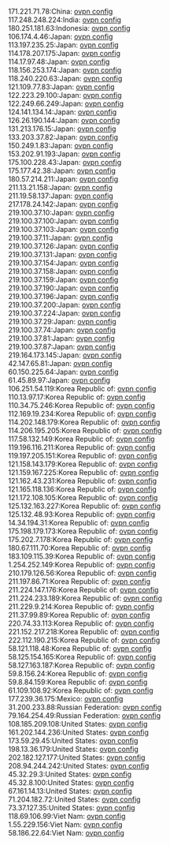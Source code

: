 171.221.71.78:China: [ovpn config](vpn/171_221_71_78.ovpn)  
117.248.248.224:India: [ovpn config](vpn/117_248_248_224.ovpn)  
180.251.181.63:Indonesia: [ovpn config](vpn/180_251_181_63.ovpn)  
106.174.4.46:Japan: [ovpn config](vpn/106_174_4_46.ovpn)  
113.197.235.25:Japan: [ovpn config](vpn/113_197_235_25.ovpn)  
114.178.207.175:Japan: [ovpn config](vpn/114_178_207_175.ovpn)  
114.17.97.48:Japan: [ovpn config](vpn/114_17_97_48.ovpn)  
118.156.253.174:Japan: [ovpn config](vpn/118_156_253_174.ovpn)  
118.240.220.63:Japan: [ovpn config](vpn/118_240_220_63.ovpn)  
121.109.77.83:Japan: [ovpn config](vpn/121_109_77_83.ovpn)  
122.223.29.100:Japan: [ovpn config](vpn/122_223_29_100.ovpn)  
122.249.66.249:Japan: [ovpn config](vpn/122_249_66_249.ovpn)  
124.141.134.14:Japan: [ovpn config](vpn/124_141_134_14.ovpn)  
126.26.190.144:Japan: [ovpn config](vpn/126_26_190_144.ovpn)  
131.213.176.15:Japan: [ovpn config](vpn/131_213_176_15.ovpn)  
133.203.37.82:Japan: [ovpn config](vpn/133_203_37_82.ovpn)  
150.249.1.83:Japan: [ovpn config](vpn/150_249_1_83.ovpn)  
153.202.91.193:Japan: [ovpn config](vpn/153_202_91_193.ovpn)  
175.100.228.43:Japan: [ovpn config](vpn/175_100_228_43.ovpn)  
175.177.42.38:Japan: [ovpn config](vpn/175_177_42_38.ovpn)  
180.57.214.211:Japan: [ovpn config](vpn/180_57_214_211.ovpn)  
211.13.21.158:Japan: [ovpn config](vpn/211_13_21_158.ovpn)  
211.19.58.137:Japan: [ovpn config](vpn/211_19_58_137.ovpn)  
217.178.24.142:Japan: [ovpn config](vpn/217_178_24_142.ovpn)  
219.100.37.10:Japan: [ovpn config](vpn/219_100_37_10.ovpn)  
219.100.37.100:Japan: [ovpn config](vpn/219_100_37_100.ovpn)  
219.100.37.103:Japan: [ovpn config](vpn/219_100_37_103.ovpn)  
219.100.37.11:Japan: [ovpn config](vpn/219_100_37_11.ovpn)  
219.100.37.126:Japan: [ovpn config](vpn/219_100_37_126.ovpn)  
219.100.37.131:Japan: [ovpn config](vpn/219_100_37_131.ovpn)  
219.100.37.154:Japan: [ovpn config](vpn/219_100_37_154.ovpn)  
219.100.37.158:Japan: [ovpn config](vpn/219_100_37_158.ovpn)  
219.100.37.159:Japan: [ovpn config](vpn/219_100_37_159.ovpn)  
219.100.37.190:Japan: [ovpn config](vpn/219_100_37_190.ovpn)  
219.100.37.196:Japan: [ovpn config](vpn/219_100_37_196.ovpn)  
219.100.37.200:Japan: [ovpn config](vpn/219_100_37_200.ovpn)  
219.100.37.224:Japan: [ovpn config](vpn/219_100_37_224.ovpn)  
219.100.37.29:Japan: [ovpn config](vpn/219_100_37_29.ovpn)  
219.100.37.74:Japan: [ovpn config](vpn/219_100_37_74.ovpn)  
219.100.37.81:Japan: [ovpn config](vpn/219_100_37_81.ovpn)  
219.100.37.87:Japan: [ovpn config](vpn/219_100_37_87.ovpn)  
219.164.173.145:Japan: [ovpn config](vpn/219_164_173_145.ovpn)  
42.147.65.81:Japan: [ovpn config](vpn/42_147_65_81.ovpn)  
60.150.225.64:Japan: [ovpn config](vpn/60_150_225_64.ovpn)  
61.45.89.97:Japan: [ovpn config](vpn/61_45_89_97.ovpn)  
106.251.54.119:Korea Republic of: [ovpn config](vpn/106_251_54_119.ovpn)  
110.13.97.17:Korea Republic of: [ovpn config](vpn/110_13_97_17.ovpn)  
110.34.75.246:Korea Republic of: [ovpn config](vpn/110_34_75_246.ovpn)  
112.169.19.234:Korea Republic of: [ovpn config](vpn/112_169_19_234.ovpn)  
114.202.148.179:Korea Republic of: [ovpn config](vpn/114_202_148_179.ovpn)  
114.206.195.205:Korea Republic of: [ovpn config](vpn/114_206_195_205.ovpn)  
117.58.132.149:Korea Republic of: [ovpn config](vpn/117_58_132_149.ovpn)  
119.196.116.211:Korea Republic of: [ovpn config](vpn/119_196_116_211.ovpn)  
119.197.205.151:Korea Republic of: [ovpn config](vpn/119_197_205_151.ovpn)  
121.158.143.179:Korea Republic of: [ovpn config](vpn/121_158_143_179.ovpn)  
121.159.167.225:Korea Republic of: [ovpn config](vpn/121_159_167_225.ovpn)  
121.162.43.231:Korea Republic of: [ovpn config](vpn/121_162_43_231.ovpn)  
121.165.118.136:Korea Republic of: [ovpn config](vpn/121_165_118_136.ovpn)  
121.172.108.105:Korea Republic of: [ovpn config](vpn/121_172_108_105.ovpn)  
125.132.163.227:Korea Republic of: [ovpn config](vpn/125_132_163_227.ovpn)  
125.132.48.93:Korea Republic of: [ovpn config](vpn/125_132_48_93.ovpn)  
14.34.194.31:Korea Republic of: [ovpn config](vpn/14_34_194_31.ovpn)  
175.198.179.173:Korea Republic of: [ovpn config](vpn/175_198_179_173.ovpn)  
175.202.7.178:Korea Republic of: [ovpn config](vpn/175_202_7_178.ovpn)  
180.67.111.70:Korea Republic of: [ovpn config](vpn/180_67_111_70.ovpn)  
183.109.115.39:Korea Republic of: [ovpn config](vpn/183_109_115_39.ovpn)  
1.254.252.149:Korea Republic of: [ovpn config](vpn/1_254_252_149.ovpn)  
210.179.126.56:Korea Republic of: [ovpn config](vpn/210_179_126_56.ovpn)  
211.197.86.71:Korea Republic of: [ovpn config](vpn/211_197_86_71.ovpn)  
211.224.147.176:Korea Republic of: [ovpn config](vpn/211_224_147_176.ovpn)  
211.224.233.189:Korea Republic of: [ovpn config](vpn/211_224_233_189.ovpn)  
211.229.9.214:Korea Republic of: [ovpn config](vpn/211_229_9_214.ovpn)  
211.37.99.89:Korea Republic of: [ovpn config](vpn/211_37_99_89.ovpn)  
220.74.33.113:Korea Republic of: [ovpn config](vpn/220_74_33_113.ovpn)  
221.152.217.218:Korea Republic of: [ovpn config](vpn/221_152_217_218.ovpn)  
222.112.190.215:Korea Republic of: [ovpn config](vpn/222_112_190_215.ovpn)  
58.121.118.48:Korea Republic of: [ovpn config](vpn/58_121_118_48.ovpn)  
58.125.154.165:Korea Republic of: [ovpn config](vpn/58_125_154_165.ovpn)  
58.127.163.187:Korea Republic of: [ovpn config](vpn/58_127_163_187.ovpn)  
59.8.156.24:Korea Republic of: [ovpn config](vpn/59_8_156_24.ovpn)  
59.8.84.159:Korea Republic of: [ovpn config](vpn/59_8_84_159.ovpn)  
61.109.108.92:Korea Republic of: [ovpn config](vpn/61_109_108_92.ovpn)  
177.239.36.175:Mexico: [ovpn config](vpn/177_239_36_175.ovpn)  
31.200.233.88:Russian Federation: [ovpn config](vpn/31_200_233_88.ovpn)  
79.164.254.49:Russian Federation: [ovpn config](vpn/79_164_254_49.ovpn)  
108.185.209.108:United States: [ovpn config](vpn/108_185_209_108.ovpn)  
161.202.144.236:United States: [ovpn config](vpn/161_202_144_236.ovpn)  
173.59.29.45:United States: [ovpn config](vpn/173_59_29_45.ovpn)  
198.13.36.179:United States: [ovpn config](vpn/198_13_36_179.ovpn)  
202.182.127.177:United States: [ovpn config](vpn/202_182_127_177.ovpn)  
208.94.244.242:United States: [ovpn config](vpn/208_94_244_242.ovpn)  
45.32.29.3:United States: [ovpn config](vpn/45_32_29_3.ovpn)  
45.32.8.100:United States: [ovpn config](vpn/45_32_8_100.ovpn)  
67.161.14.13:United States: [ovpn config](vpn/67_161_14_13.ovpn)  
71.204.182.72:United States: [ovpn config](vpn/71_204_182_72.ovpn)  
73.37.127.35:United States: [ovpn config](vpn/73_37_127_35.ovpn)  
118.69.106.99:Viet Nam: [ovpn config](vpn/118_69_106_99.ovpn)  
1.55.229.156:Viet Nam: [ovpn config](vpn/1_55_229_156.ovpn)  
58.186.22.64:Viet Nam: [ovpn config](vpn/58_186_22_64.ovpn)  

